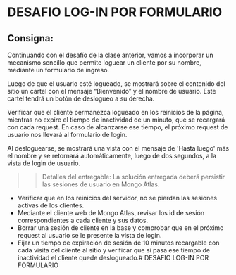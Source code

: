 # DESAFIO LOG-IN POR FORMULARIO

## Consigna:

Continuando con el desafío de la clase anterior, vamos a incorporar un mecanismo sencillo que permite loguear un cliente por su nombre, mediante un formulario de ingreso.

Luego de que el usuario esté logueado, se mostrará sobre el contenido del sitio un cartel con el mensaje “Bienvenido” y el nombre de usuario. Este cartel tendrá un botón de deslogueo a su derecha.

Verificar que el cliente permanezca logueado en los reinicios de la página, mientras no expire el tiempo de inactividad de un minuto, que se recargará con cada request. En caso de alcanzarse ese tiempo, el próximo request de usuario nos llevará al formulario de login.

Al desloguearse, se mostrará una vista con el mensaje de 'Hasta luego' más el nombre y se retornará automáticamente, luego de dos segundos, a la vista de login de usuario.

>> Detalles del entregable: La solución entregada deberá persistir las sesiones de usuario en Mongo Atlas.

* Verificar que en los reinicios del servidor, no se pierdan las sesiones activas de los clientes.
* Mediante el cliente web de Mongo Atlas, revisar los id de sesión correspondientes a cada cliente y sus datos.
* Borrar una sesión de cliente en la base y comprobar que en el próximo request al usuario se le presente la vista de login.
* Fijar un tiempo de expiración de sesión de 10 minutos recargable con cada visita del cliente al sitio y verificar que si pasa ese tiempo de inactividad el cliente quede deslogueado.# DESAFIO LOG-IN POR FORMULARIO